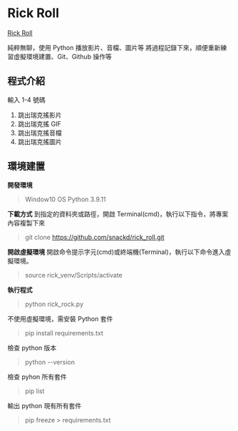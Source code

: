 # Rick Roll

[Rick Roll](https://hackmd.io/@zz8yeJXcQYOjqL6CsPNdlg/HJG97_cfh)

純粹無聊，使用 Python 播放影片、音檔、圖片等
將過程記錄下來，順便重新練習虛擬環境建置、Git、Github 操作等

## 程式介紹

輸入 1-4 號碼
1. 跳出瑞克搖影片
2. 跳出瑞克搖 GIF
3. 跳出瑞克搖音檔
4. 跳出瑞克搖圖片

## 環境建置

**開發環境**
> Window10 OS
> Python 3.9.11

**下載方式**
到指定的資料夾或路徑，開啟 Terminal(cmd)，執行以下指令，將專案內容複製下來
> git clone https://github.com/snackd/rick_roll.git

**開啟虛擬環境**
開啟命令提示字元(cmd)或終端機(Terminal)，執行以下命令進入虛擬環境。
> source rick_venv/Scripts/activate

**執行程式**
> python rick_rock.py

不使用虛擬環境，需安裝 Python 套件
> pip install requirements.txt

檢查 python 版本
> python --version

檢查 pyhon 所有套件
> pip list

輸出 python 現有所有套件
> pip freeze > requirements.txt
